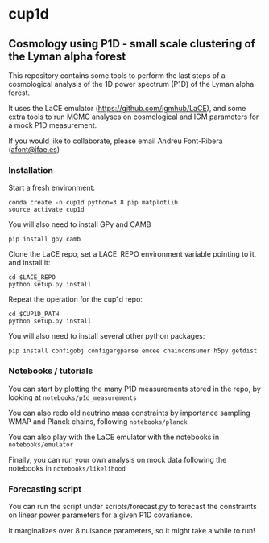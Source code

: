 # cup1d

## Cosmology using P1D - small scale clustering of the Lyman alpha forest

This repository contains some tools to perform the last steps of a cosmological analysis of the 1D power spectrum (P1D) of the Lyman alpha forest. 

It uses the LaCE emulator (https://github.com/igmhub/LaCE), and some extra tools to run MCMC analyses on cosmological and IGM parameters for a mock P1D measurement.

If you would like to collaborate, please email Andreu Font-Ribera (afont@ifae.es)
 

### Installation

Start a fresh environment:

```
conda create -n cup1d python=3.8 pip matplotlib 
source activate cup1d
```

You will also need to install GPy and CAMB
```
pip install gpy camb
```

Clone the LaCE repo, set a LACE_REPO environment variable pointing to it, and install it:

```
cd $LACE_REPO
python setup.py install
```

Repeat the operation for the cup1d repo:

```
cd $CUP1D_PATH
python setup.py install
```

You will also need to install several other python packages:

```
pip install configobj configargparse emcee chainconsumer h5py getdist
```

### Notebooks / tutorials

You can start by plotting the many P1D measurements stored in the repo, by looking at `notebooks/p1d_measurements`

You can also redo old neutrino mass constraints by importance sampling WMAP and Planck chains, following `notebooks/planck`

You can also play with the LaCE emulator with the notebooks in `notebooks/emulator`

Finally, you can run your own analysis on mock data following the notebooks in `notebooks/likelihood`


### Forecasting script

You can run the script under scripts/forecast.py to forecast the constraints on linear power parameters for a given P1D covariance.

It marginalizes over 8 nuisance parameters, so it might take a while to run!
